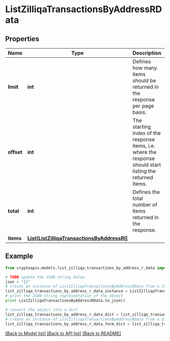 # ListZilliqaTransactionsByAddressRData


## Properties
Name | Type | Description | Notes
------------ | ------------- | ------------- | -------------
**limit** | **int** | Defines how many items should be returned in the response per page basis. | 
**offset** | **int** | The starting index of the response items, i.e. where the response should start listing the returned items. | 
**total** | **int** | Defines the total number of items returned in the response. | 
**items** | [**List[ListZilliqaTransactionsByAddressRI]**](ListZilliqaTransactionsByAddressRI.md) |  | 

## Example

```python
from cryptoapis.models.list_zilliqa_transactions_by_address_r_data import ListZilliqaTransactionsByAddressRData

# TODO update the JSON string below
json = "{}"
# create an instance of ListZilliqaTransactionsByAddressRData from a JSON string
list_zilliqa_transactions_by_address_r_data_instance = ListZilliqaTransactionsByAddressRData.from_json(json)
# print the JSON string representation of the object
print ListZilliqaTransactionsByAddressRData.to_json()

# convert the object into a dict
list_zilliqa_transactions_by_address_r_data_dict = list_zilliqa_transactions_by_address_r_data_instance.to_dict()
# create an instance of ListZilliqaTransactionsByAddressRData from a dict
list_zilliqa_transactions_by_address_r_data_form_dict = list_zilliqa_transactions_by_address_r_data.from_dict(list_zilliqa_transactions_by_address_r_data_dict)
```
[[Back to Model list]](../README.md#documentation-for-models) [[Back to API list]](../README.md#documentation-for-api-endpoints) [[Back to README]](../README.md)


